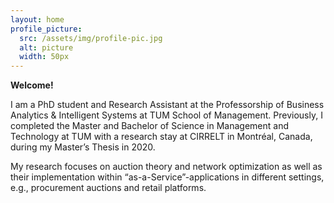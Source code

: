 ```yaml
---
layout: home
profile_picture:
  src: /assets/img/profile-pic.jpg
  alt: picture
  width: 50px
---
```


**Welcome!**
  
<p>
  
  I am a PhD student and Research Assistant at the Professorship of Business Analytics \& Intelligent Systems at TUM School of Management. Previously, I completed the Master and Bachelor of Science in Management and Technology at TUM with a research stay at CIRRELT in Montréal, Canada, during my Master’s Thesis in 2020. 

</p>

<p>
  
  My research focuses on auction theory and network optimization as well as their implementation within “as-a-Service”-applications in different settings, e.g., procurement auctions and retail platforms.
  
</p>
